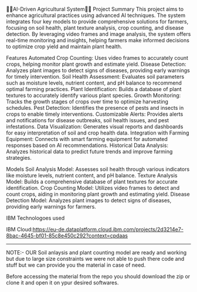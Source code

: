 🌳🌳AI-Driven Agricultural System🌳🌳
Project Summary
This project aims to enhance agricultural practices using advanced AI techniques. The system integrates four key models to provide comprehensive solutions for farmers, focusing on soil health, plant texture analysis, crop counting, and disease detection. By leveraging video frames and image analysis, the system offers real-time monitoring and insights, helping farmers make informed decisions to optimize crop yield and maintain plant health.

Features
Automated Crop Counting: Uses video frames to accurately count crops, helping monitor plant growth and estimate yield.
Disease Detection: Analyzes plant images to detect signs of diseases, providing early warnings for timely intervention.
Soil Health Assessment: Evaluates soil parameters such as moisture levels, nutrient content, and pH balance to recommend optimal farming practices.
Plant Identification: Builds a database of plant textures to accurately identify various plant species.
Growth Monitoring: Tracks the growth stages of crops over time to optimize harvesting schedules.
Pest Detection: Identifies the presence of pests and insects in crops to enable timely interventions.
Customizable Alerts: Provides alerts and notifications for disease outbreaks, soil health issues, and pest infestations.
Data Visualization: Generates visual reports and dashboards for easy interpretation of soil and crop health data.
Integration with Farming Equipment: Connects with smart farming equipment for automated responses based on AI recommendations.
Historical Data Analysis: Analyzes historical data to predict future trends and improve farming strategies.


Models
Soil Analysis Model: Assesses soil health through various indicators like moisture levels, nutrient content, and pH balance.
Texture Analysis Model: Builds a comprehensive database of plant textures for accurate identification.
Crop Counting Model: Utilizes video frames to detect and count crops, aiding in monitoring plant growth and estimating yield.
Disease Detection Model: Analyzes plant images to detect signs of diseases, providing early warnings for farmers.

IBM Technologoes used

IBM Cloud:https://eu-de.dataplatform.cloud.ibm.com/projects/2d3214e7-8bac-4645-bf01-85c8e450c292?context=cpdaas

**********************************************************************************************************************************************************************************************
  NOTE:- OUR Soil anlaysis and plant counting model are ready and working but due to large size constraints we were not able to push there code and stuff but we can provide you the material in 
  case of need.

  Before accessing the material from the repo you should download the zip or clone it and open it on ypur desired softwares.   

